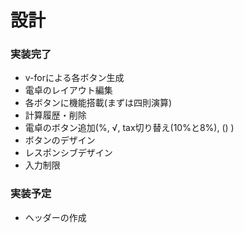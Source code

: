 # 設計
### 実装完了
- v-forによる各ボタン生成
- 電卓のレイアウト編集
- 各ボタンに機能搭載(まずは四則演算)
- 計算履歴・削除
- 電卓のボタン追加(%, √, tax切り替え(10%と8%), () )
- ボタンのデザイン
- レスポンシブデザイン
- 入力制限
### 実装予定
- ヘッダーの作成